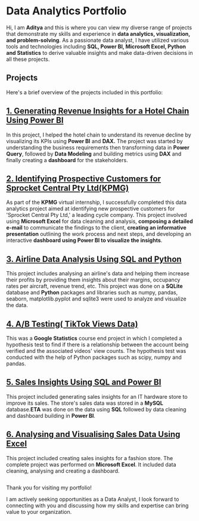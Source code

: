 # Data Analytics Portfolio
Hi, I am **Aditya** and this is where you can view my diverse range of projects that demonstrate my skills and experience in **data analytics, visualization, and problem-solving**. As a passionate data analyst, I have utilized various tools and technologies including **SQL, Power BI, Microsoft Excel, Python and Statistics**  to derive valuable insights and make data-driven decisions in all these projects.
<br>
## Projects
Here's a brief overview of the projects included in this portfolio:
<br>
## [1. Generating Revenue Insights for a Hotel Chain Using Power BI](https://github.com/A0-z/data_analytics_portfolio/tree/7e9d19fba0799c1213c8aeef5093af8636cce928/1.%20Generating%20Revenue%20Insights%20for%20a%20Hotel%20Chain%20Using%20Power%20BI)
In this project, I helped the hotel chain to understand its revenue decline by visualizing its KPIs using **Power BI** and **DAX.** The project was started by understanding the business requirements then transforming data in **Power Query**, followed by **Data Modeling** and building metrics using **DAX** and finally creating a **dashboard** for the stakeholders.
<br>
## [2. Identifying Prospective Customers for Sprocket Central Pty Ltd(KPMG)](https://github.com/A0-z/data_analytics_portfolio/tree/35e3f6bf4cd38d3979af99d8908be251e1ca8421/2.%20Identifying%20Prospective%20Customers%20for%20Sprocket%20Central%20Pty%20Ltd(KPMG))
As part of the **KPMG** virtual internship, I successfully completed this data analytics project aimed at identifying new prospective customers for 'Sprocket Central Pty Ltd,' a leading cycle company. This project involved using **Microsoft Excel** for data cleaning and analysis, **composing a detailed e-mail** to communicate the findings to the client, **creating an informative presentation** outlining the work process and next steps, and developing an interactive **dashboard using Power BI to visualize the insights**.
<br>
## [3. Airline Data Analysis Using SQL and Python](https://github.com/A0-z/data_analytics_portfolio/tree/1099ecd24d98b8c63481cbeb08f2c321f87029de/3.%20Airline%20Data%20Analysis%20Using%20SQL%20and%20Python)
This project includes analysing an airline's data and helping them increase their profits by providing them insights about their margins, occupancy rates per aircraft, revenue trend, etc. This project was done on a **SQLite** database and **Python** packages and libraries such as numpy, pandas, seaborn, matplotlib.pyplot and sqlite3 were used to analyze and visualize the data.
## [4. A/B Testing( TikTok Views Data)](https://github.com/A0-z/data_analytics_portfolio/tree/ece930b0b90f770bced98bf22dd926e71f3ade0f/4.%20AB%20Testing(%20TikTok%20Views%20Data))
This was a **Google Statistics** course end project in which I completed a hypothesis test to find if there is a relationship between the account being verified and the associated videos' view counts. The hypothesis test was conducted with the help of Python packages such as scipy, numpy and pandas.
## [5. Sales Insights Using SQL and Power BI](https://github.com/A0-z/data_analytics_portfolio/tree/65af0272ce9d43b3a6bb22dd51f92df7cd559133/5.%20Sales%20Insights%20Using%20SQL%20and%20Power%20BI)
This project included generating sales insights for an IT hardware store to improve its sales. The store's sales data was stored in a **MySQL** database.**ETA** was done on the data using **SQL** followed by data cleaning and dashboard building in **Power BI**.  
## [6. Analysing and Visualising Sales Data Using Excel](https://github.com/A0-z/data_analytics_portfolio/tree/29107c88c32b2602ea503d22595dc6fd8c7999ce/6.%20Analysing%20and%20Visualising%20Sales%20Data%20Using%20Excel)
This project included creating sales insights for a fashion store. The complete project was performed on **Microsoft Excel**. It included data cleaning, analysing and creating a dashboard.
<br>
  <pre></pre>  Thank you for visiting my portfolio!
I am actively seeking opportunities as a Data Analyst, I look forward to connecting with you and discussing how my skills and expertise can bring value to your organization.
